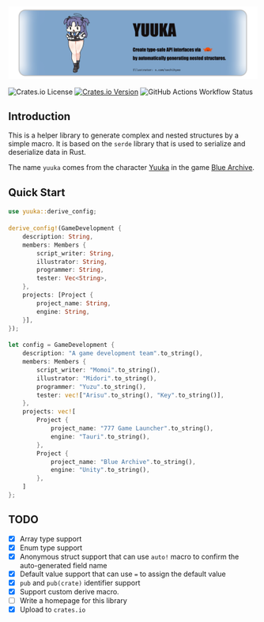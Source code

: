 <img src="splash.png" alt="yuuka" />

![Crates.io License](https://img.shields.io/crates/l/yuuka)
[![Crates.io Version](https://img.shields.io/crates/v/yuuka)](https://docs.rs/yuuka)
![GitHub Actions Workflow Status](https://img.shields.io/github/actions/workflow/status/celestia-island/yuuka/test.yml)

## Introduction

This is a helper library to generate complex and nested structures by a simple macro. It is based on the `serde` library that is used to serialize and deserialize data in Rust.

The name `yuuka` comes from the character [Yuuka](https://bluearchive.wiki/wiki/Yuuka) in the game [Blue Archive](https://bluearchive.jp/).

## Quick Start

```rust
use yuuka::derive_config;

derive_config!(GameDevelopment {
    description: String,
    members: Members {
        script_writer: String,
        illustrator: String,
        programmer: String,
        tester: Vec<String>,
    },
    projects: [Project {
        project_name: String,
        engine: String,
    }],
});

let config = GameDevelopment {
    description: "A game development team".to_string(),
    members: Members {
        script_writer: "Momoi".to_string(),
        illustrator: "Midori".to_string(),
        programmer: "Yuzu".to_string(),
        tester: vec!["Arisu".to_string(), "Key".to_string()],
    },
    projects: vec![
        Project {
            project_name: "777 Game Launcher".to_string(),
            engine: "Tauri".to_string(),
        },
        Project {
            project_name: "Blue Archive".to_string(),
            engine: "Unity".to_string(),
        },
    ]
};
```

## TODO

- [x] Array type support
- [x] Enum type support
- [x] Anonymous struct support that can use `auto!` macro to confirm the auto-generated field name
- [x] Default value support that can use `=` to assign the default value
- [x] `pub` and `pub(crate)` identifier support
- [x] Support custom derive macro.
- [ ] Write a homepage for this library
- [x] Upload to `crates.io`

